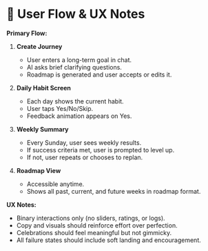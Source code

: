 # 🔄 User Flow & UX Notes

**Primary Flow:**

1. **Create Journey**

   * User enters a long-term goal in chat.
   * AI asks brief clarifying questions.
   * Roadmap is generated and user accepts or edits it.

2. **Daily Habit Screen**

   * Each day shows the current habit.
   * User taps Yes/No/Skip.
   * Feedback animation appears on Yes.

3. **Weekly Summary**

   * Every Sunday, user sees weekly results.
   * If success criteria met, user is prompted to level up.
   * If not, user repeats or chooses to replan.

4. **Roadmap View**

   * Accessible anytime.
   * Shows all past, current, and future weeks in roadmap format.

**UX Notes:**

* Binary interactions only (no sliders, ratings, or logs).
* Copy and visuals should reinforce effort over perfection.
* Celebrations should feel meaningful but not gimmicky.
* All failure states should include soft landing and encouragement.
